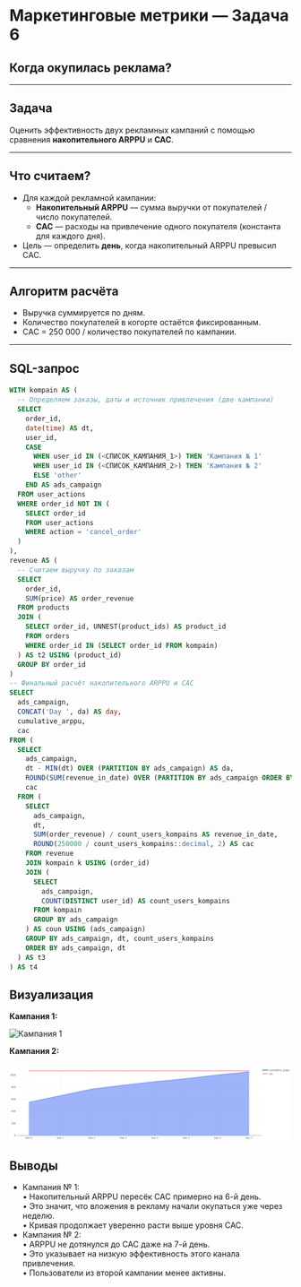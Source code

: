# Маркетинговые метрики — Задача 6

## Когда окупилась реклама?

---

## Задача

Оценить эффективность двух рекламных кампаний с помощью сравнения **накопительного ARPPU** и **CAC**.

---

## Что считаем?

- Для каждой рекламной кампании:
  - **Накопительный ARPPU** — сумма выручки от покупателей / число покупателей.
  - **CAC** — расходы на привлечение одного покупателя (константа для каждого дня).
- Цель — определить **день**, когда накопительный ARPPU превысил CAC.

---

## Алгоритм расчёта

- Выручка суммируется по дням.
- Количество покупателей в когорте остаётся фиксированным.
- CAC = 250 000 / количество покупателей по кампании.

---

## SQL-запрос

```sql
WITH kompain AS (
  -- Определяем заказы, даты и источник привлечения (две кампании)
  SELECT
    order_id,
    date(time) AS dt,
    user_id,
    CASE
      WHEN user_id IN (<СПИСОК_КАМПАНИЯ_1>) THEN 'Кампания № 1'
      WHEN user_id IN (<СПИСОК_КАМПАНИЯ_2>) THEN 'Кампания № 2'
      ELSE 'other'
    END AS ads_campaign
  FROM user_actions
  WHERE order_id NOT IN (
    SELECT order_id
    FROM user_actions
    WHERE action = 'cancel_order'
  )
),
revenue AS (
  -- Считаем выручку по заказам
  SELECT
    order_id,
    SUM(price) AS order_revenue
  FROM products
  JOIN (
    SELECT order_id, UNNEST(product_ids) AS product_id
    FROM orders
    WHERE order_id IN (SELECT order_id FROM kompain)
  ) AS t2 USING (product_id)
  GROUP BY order_id
)
-- Финальный расчёт накопительного ARPPU и CAC
SELECT
  ads_campaign,
  CONCAT('Day ', da) AS day,
  cumulative_arppu,
  cac
FROM (
  SELECT
    ads_campaign,
    dt - MIN(dt) OVER (PARTITION BY ads_campaign) AS da,
    ROUND(SUM(revenue_in_date) OVER (PARTITION BY ads_campaign ORDER BY dt), 2) AS cumulative_arppu,
    cac
  FROM (
    SELECT
      ads_campaign,
      dt,
      SUM(order_revenue) / count_users_kompains AS revenue_in_date,
      ROUND(250000 / count_users_kompains::decimal, 2) AS cac
    FROM revenue
    JOIN kompain k USING (order_id)
    JOIN (
      SELECT
        ads_campaign,
        COUNT(DISTINCT user_id) AS count_users_kompains
      FROM kompain
      GROUP BY ads_campaign
    ) AS coun USING (ads_campaign)
    GROUP BY ads_campaign, dt, count_users_kompains
    ORDER BY ads_campaign, dt
  ) AS t3
) AS t4
```
## Визуализация

**Кампания 1:**

![Кампания 1](../img/market_task_6_viz_1.pngg)

**Кампания 2:**

![Кампания 2](../img/market_task_6_viz_2.png)


## Выводы

- Кампания № 1:<br>
	•	Накопительный ARPPU пересёк CAC примерно на 6-й день.<br>
	•	Это значит, что вложения в рекламу начали окупаться уже через неделю.<br>
	•	Кривая продолжает уверенно расти выше уровня CAC.<br>
- Кампания № 2:<br>
	•	ARPPU не дотянулся до CAC даже на 7-й день.<br>
	•	Это указывает на низкую эффективность этого канала привлечения.<br>
	•	Пользователи из второй кампании менее активны.<br>

